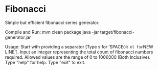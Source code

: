 # Fibonacci
Simple but efficient fibonacci series generator.

Compile and Run:
mvn clean package
java -jar target/fibonacci-generator.jar

Usage: 
Start with providing a separator [Type s for 'SPACE` OR nl for `NEW LINE`]. 
Input an integer representing the total count of fibonacci numbers required. 
Allowed values are the range of 0 to 1000000 (Both Inclusive). 
Type "help" for help. 
Type "exit" to exit. 
